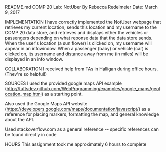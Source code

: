 README.md
COMP 20 Lab: NotUber
By Rebecca Redelmeier
Date: March 9, 2017

IMPLEMENTATION
I have correctly implemented the NotUber webpage that retrieves my current location, sends this location and my username to the COMP 20 data store, and
retrieves and displays either the vehicles or passengers depending on what
reponse data that the data store sends. When the user's location (a sun flower)
is clicked on, my username will appear in an infowindow. When a passenger (baby) or
vehicle (car) is clicked on, its username and distance away from me (in miles) 
will be displayed in an info window.

COLLABORATION
I received help from TAs in Halligan during office hours. (They're so helpful!)

SOURCES
I used the provided google maps API example (http://tuftsdev.github.com/WebProgramming/examples/google_maps/geolocation_map.html)
as a starting point. 

Also used the Google Maps API website (https://developers.google.com/maps/documentation/javascript/) 
as a reference for placing markers, 
formatting the map, and general knowledge about the API.

Used stackoverflow.com as a general reference -- specific references can be found
directly in code 

HOURS
This assignment took me approximately 6 hours to complete
